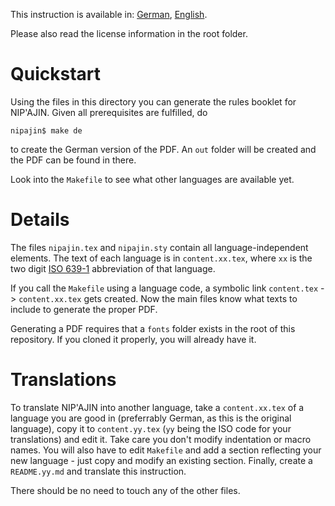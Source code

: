 This instruction is available in: [German](README.md), [English](README.en.md).

Please also read the license information in the root folder.

# Quickstart

Using the files in this directory you can generate the rules booklet for NIP'AJIN. Given all prerequisites are fulfilled, do
```
nipajin$ make de
```
to create the German version of the PDF. An `out` folder will be created and the PDF can be found in there.

Look into the `Makefile` to see what other languages are available yet.

# Details

The files `nipajin.tex` and `nipajin.sty` contain all language-independent elements. The text of each language is in `content.xx.tex`, where `xx` is the two digit [ISO 639-1](https://en.wikipedia.org/wiki/List_of_ISO_639-1_codes) abbreviation of that language.

If you call the `Makefile` using a language code, a symbolic link `content.tex` -> `content.xx.tex` gets created. Now the main files know what texts to include to generate the proper PDF.

Generating a PDF requires that a `fonts` folder exists in the root of this repository. If you cloned it properly, you will already have it.

# Translations

To translate NIP'AJIN into another language, take a `content.xx.tex` of a language you are good in (preferrably German, as this is the original language), copy it to `content.yy.tex` (`yy` being the ISO code for your translations) and edit it. Take care you don't modify indentation or macro names. You will also have to edit `Makefile` and add a section reflecting your new language - just copy and modify an existing section. Finally, create a `README.yy.md` and translate this instruction.

There should be no need to touch any of the other files.
